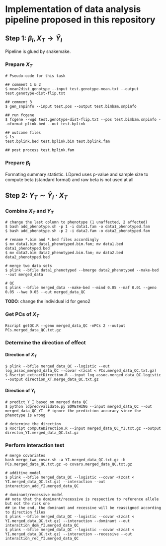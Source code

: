 # Implementation of data analysis pipeline proposed in this repository

## Step 1: $\beta_I, X_T \rightarrow \hat{Y}_I$

Pipeline is glued by snakemake.

### Prepare $X_T$

```
# Pseudo-code for this task

## comment 1 & 2
$ mean2dist_genotype --input test.genotype-mean.txt --output test.genotype-dist-flip.txt

## comment 3
$ gen_snpinfo --input test.pos --output test.bimbam.snpinfo

## run fcgene
$ fcgene --wgd test.genotype-dist-flip.txt --pos test.bimbam.snpinfo --oformat plink-bed --out test.bplink

## outcome files
$ ls
test.bplink.bed test.bplink.bim test.bplink.fam

## post process test.bplink.fam
```

### Prepare $\beta_I$

Formating summary statistic. LDpred uses p-value and sample size to compute beta (standard format) and raw beta is not used at all

## Step 2: $Y_T \sim \hat{Y}_I \cdot X_T$

### Combine $X_T$ and $Y_T$

```
# change the last column to phenotype (1 unaffected, 2 affected)
$ bash add_phenotype.sh -p 1 -i data1.fam -o data1_phenotyped.fam
$ bash add_phenotype.sh -p 2 -i data2.fam -o data2_phenotyped.fam

# rename *.bim and *.bed files accordingly
$ mv data1.bim data1_phenotyped.bim.fam; mv data1.bed data1_phenotyped.bed
$ mv data2.bim data2_phenotyped.bim.fam; mv data2.bed data2_phenotyped.bed

# merge two data sets
$ plink --bfile data1_phenotyped --bmerge data2_phenotyped --make-bed --out merged_data

# QC
$ plink --bfile merged_data --make-bed --mind 0.05 --maf 0.01 --geno 0.05 --hwe 0.05 --out merged_data_QC
```

**TODO**: change the individual id for geno2

### Get PCs of $X_T$

```
Rscript getQC.R --geno merged_data_QC -nPCs 2 --output PCs.merged_data_QC.txt.gz
```

### Determine the direction of effect

#### Direction of $X_T$

```
$ plink --bfile merged_data_QC --logistic --out log_assoc_merged_data_QC --covar <(zcat < PCs.merged_data_QC.txt.gz)
$ Rscript extractDirection.R --input log_assoc.merged_data_QC.logistic --output direction_XT.merge_data_QC.txt.gz
```

#### Direction of $Y_I$

```
# predict Y_I based on merged_data_QC
$ python ldpred/validate.py SOMETHING --input merged_data_QC --out merged_data_QC_YI  # ignore the prediction accuracy since the phenotype is wrong

# determine the direction
$ Rscript computeDirection.R --input merged_data_QC_YI.txt.gz --output directon_YI.merged_data_QC.txt.gz
```

### Perform interaction test

```
# merge covariates
bash merge_two_covar.sh -a YI.merged_data_QC.txt.gz -b PCs.merged_data_QC.txt.gz -o covars.merged_data_QC.txt.gz

# additive model
$ plink --bfile merged_data_QC --logistic --covar <(zcat < YI.merged_data_QC.txt.gz) --interaction --out interaction_add_YI.merged_data_QC

# dominant/recessive model
## note that the dominant/recessive is respective to reference allele but not the risk one
## in the end, the dominant and recessive will be reassigned according to direction files
$ plink --bfile merged_data_QC --logistic --covar <(zcat < YI.merged_data_QC.txt.gz) --interaction --dominant --out interaction_dom_YI.merged_data_QC
$ plink --bfile merged_data_QC --logistic --covar <(zcat < YI.merged_data_QC.txt.gz) --interaction --recessive --out interaction_rec_YI.merged_data_QC
```
